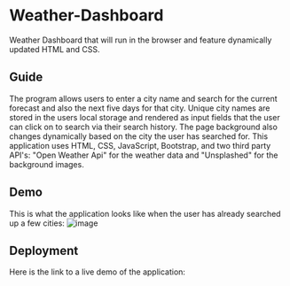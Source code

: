 # Weather-Dashboard
Weather Dashboard that will run in the browser and feature dynamically updated HTML and CSS.

## Guide
The program allows users to enter a city name and search for the current forecast and also the next five days for that city. Unique city names are stored in the users local storage and rendered as input fields that the user can click on to search via their search history. The page background also changes dynamically based on the city the user has searched for. This application uses HTML, CSS, JavaScript, Bootstrap, and two third party API's: "Open Weather Api" for the weather data and "Unsplashed" for the background images.

## Demo
This is what the application looks like when the user has already searched up a few cities:
![image](https://user-images.githubusercontent.com/80120484/195439390-f54efb08-7446-4330-8fc5-61fa58ab34ad.png)

## Deployment
Here is the link to a live demo of the application: 
